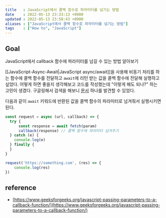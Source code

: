 ```yaml
---
title   : JavaScript에서 콜백 함수로 파라미터를 넘기는 방법 
date    : 2022-05-13 23:33:13 +0900
updated : 2022-05-13 23:58:43 +0900
aliases : ["JavaScript에서 콜백 함수로 파라미터를 넘기는 방법"]
tags    : ["How to", "JavaScript"]
---
```

## Goal
JavaScript에서 callback 함수에 파라미터를 넘길 수 있는 방법 알아보기

[[JavaScript-Async-Await|JavaScript async/await]]을 사용해 비동기 처리를 하는 함수에 콜백 함수를 전달하고 `await`에 리턴 받는 값을 콜백 함수에 전달해 실행하고 싶었다. 어떻게 하면 좋을지 생각해보고 코드를 작성했는데 "이렇게 해도 되나?" 하는 고민이 생겼다. 구글링해서 검색을 해보니 [문서](https://www.geeksforgeeks.org/javascript-passing-parameters-to-a-callback-function/) 하나를 발견할 수 있었다. 

다음과 같이 `await` 키워드에 반환된 값을 콜백 함수의 파라미터로 넘겨줘서 실행시키면 된다.
```javascript
const request = async (url, callback) => {
  try {
	  const response = await fetch(param)
	  callback(response) // 콜백 함수에 파라미터 넘겨주기
  } catch (e) {
    console.log(e)
  } finally {
  }
}

request('https://something.com', (res) => {
    console.log(res)
})
```


## reference
- [https://www.geeksforgeeks.org/javascript-passing-parameters-to-a-callback-function/](https://www.geeksforgeeks.org/javascript-passing-parameters-to-a-callback-function/)
